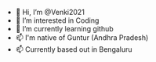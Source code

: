 - 👋 Hi, I’m @Venki2021
- 👀 I’m interested in Coding
- 🌱 I’m currently learning github
- 📫 I'm native of Guntur (Andhra Pradesh)
- 📫 Currently based out in Bengaluru

<!---
Venki2021/Venki2021 is a ✨ special ✨ repository because its `README.md` (this file) appears on your GitHub profile.
You can click the Preview link to take a look at your changes.
--->
